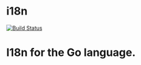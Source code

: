 # i18n

[![Build Status](https://travis-ci.org/pilu/i18n-go.png?branch=master)](https://travis-ci.org/pilu/i18n-go)

I18n for the Go language.
=======
